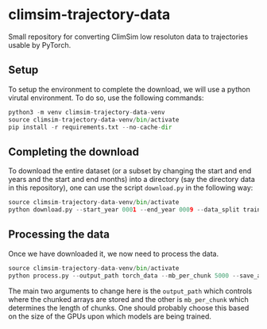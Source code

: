 # climsim-trajectory-data

Small repository for converting ClimSim low resoluton data to trajectories usable by PyTorch.

## Setup

To setup the environment to complete the download, we will use a python virutal environment. To do so, use the following commands:

```python
python3 -m venv climsim-trajectory-data-venv
source climsim-trajectory-data-venv/bin/activate
pip install -r requirements.txt --no-cache-dir
```

## Completing the download

To download the entire dataset (or a subset by changing the start and end years and the start and end months) into a directory (say the directory data in this repository), one can use the script `download.py` in the following way:

```python
source climsim-trajectory-data-venv/bin/activate
python download.py --start_year 0001 --end_year 0009 --data_split train --custom_cache_dir data --verbose
```

## Processing the data

Once we have downloaded it, we now need to process the data.

```python
source climsim-trajectory-data-venv/bin/activate
python process.py --output_path torch_data --mb_per_chunk 5000 --save_as_torch_tensor --verbose --variable_selection variable_selections/all_variables_with_num_of_indices.json
```

The main two arguments to change here is the `output_path` which controls where the chunked arrays are stored and the other is `mb_per_chunk` which determines the length of chunks. One should probably choose this based on the size of the GPUs upon which models are being trained.
